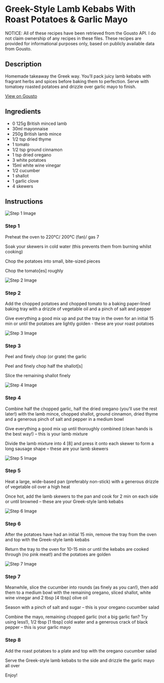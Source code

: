 # Greek-Style Lamb Kebabs With Roast Potatoes & Garlic Mayo

NOTICE: All of these recipes have been retrieved from the Gousto API. I do not claim ownership of any recipes in these files. These recipes are provided for informational purposes only, based on publicly available data from Gousto.

## Description

Homemade takeaway the Greek way. You’ll pack juicy lamb kebabs with fragrant herbs and spices before baking them to perfection. Serve with tomatoey roasted potatoes and drizzle over garlic mayo to finish.

[View on Gousto](https://www.gousto.co.uk/recipes/cookbook/greek-style-lamb-kebabs-with-loaded-potatoes-garlic-mayo)

## Ingredients

- 0 125g British minced lamb
- 30ml mayonnaise
- 250g British lamb mince
- 1/2 tsp dried thyme
- 1 tomato
- 1/2 tsp ground cinnamon
- 1 tsp dried oregano
- 3 white potatoes
- 15ml white wine vinegar
- 1/2 cucumber
- 1 shallot
- 1 garlic clove
- 4 skewers

## Instructions

![Step 1 Image](https://production-media.gousto.co.uk/cms/recipe-step-image/Step-1-1678302864823-x200.jpg)

### Step 1

Preheat the oven to 220°C/ 200°C (fan)/ gas 7

Soak your skewers in cold water (this prevents them from burning whilst cooking)

Chop the potatoes into small, bite-sized pieces

Chop the tomato<span class="text-danger">[es]</span> roughly

![Step 2 Image](https://production-media.gousto.co.uk/cms/recipe-step-image/Step-2-1678302868804-x200.jpg)

### Step 2

Add the chopped potatoes and chopped tomato to a baking paper-lined baking tray with a drizzle of vegetable oil and a pinch of salt and pepper

Give everything a good mix up and put the tray in the oven for an initial 15 min or until the potatoes are lightly golden - these are your roast potatoes

![Step 3 Image](https://production-media.gousto.co.uk/cms/recipe-step-image/Step-3-1678302874534-x200.jpg)

### Step 3

Peel and finely chop (or grate) the garlic

Peel and finely chop half the shallot<span class="text-danger">[s]</span>

Slice the remaining shallot finely

![Step 4 Image](https://production-media.gousto.co.uk/cms/recipe-step-image/Step-4-1678302880499-x200.jpg)

### Step 4

Combine half the chopped garlic, half the dried oregano (you'll use the rest later!) with the lamb mince, chopped shallot, ground cinnamon, dried thyme and a generous pinch of salt and pepper in a medium bowl

Give everything a good mix up until thoroughly combined (clean hands is the best way!) – this is your lamb mixture

Divide the lamb mixture into 4 <span class="text-danger">[8]</span> and press it onto each skewer to form a long sausage shape – these are your lamb skewers

![Step 5 Image](https://production-media.gousto.co.uk/cms/recipe-step-image/Step-5-1678302886009-x200.jpg)

### Step 5

Heat a large, wide-based pan (preferably non-stick) with a generous drizzle of vegetable oil over a high heat

Once hot, add the lamb skewers to the pan and cook for 2 min on each side or until browned – these are your Greek-style lamb kebabs

![Step 6 Image](https://production-media.gousto.co.uk/cms/recipe-step-image/Step-6-1678302893558-x200.jpg)

### Step 6

After the potatoes have had an initial 15 min, remove the tray from the oven and top with the Greek-style lamb kebabs

Return the tray to the oven for 10-15 min or until the kebabs are cooked through (no pink meat!) and the potatoes are golden

![Step 7 Image](https://production-media.gousto.co.uk/cms/recipe-step-image/Step-7-1678302912889-x200.jpg)

### Step 7

Meanwhile, slice the cucumber into rounds (as finely as you can!), then add them to a medium bowl with the remaining oregano, sliced shallot, white wine vinegar and 2 tbsp <span class="text-danger">[4 tbsp]</span> olive oil

Season with a pinch of salt and sugar – this is your oregano cucumber salad

Combine the mayo, remaining chopped garlic (not a big garlic fan? Try using less!), 1/2 tbsp <span class="text-danger">[1 tbsp]</span> cold water and a generous crack of black pepper – this is your garlic mayo

### Step 8

Add the roast potatoes to a plate and top with the oregano cucumber salad

Serve the Greek-style lamb kebabs to the side and drizzle the garlic mayo all over

Enjoy!

